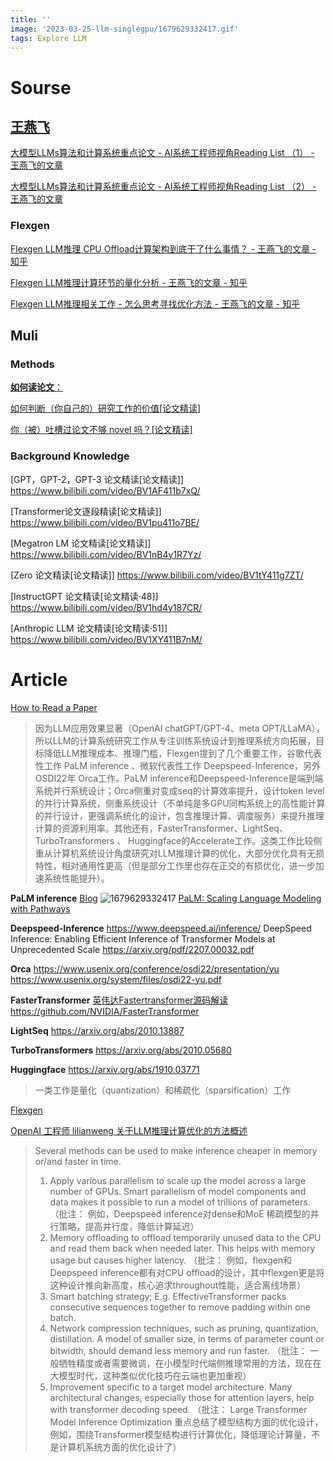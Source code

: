 ```yaml
---
title: ''
image: '2023-03-25-llm-singlegpu/1679629332417.gif'
tags: Explore LLM
---
```


<!--more-->


# Sourse

## [王燕飞](https://www.zhihu.com/people/nono-nono-66/posts)

[大模型LLMs算法和计算系统重点论文 - AI系统工程师视角Reading List （1） - 王燕飞的文章](https://zhuanlan.zhihu.com/p/608268806)

[大模型LLMs算法和计算系统重点论文 - AI系统工程师视角Reading List （2） - 王燕飞的文章](https://zhuanlan.zhihu.com/p/616200081)

### Flexgen

[Flexgen LLM推理 CPU Offload计算架构到底干了什么事情？ - 王燕飞的文章 - 知乎](https://zhuanlan.zhihu.com/p/615021309)

[Flexgen LLM推理计算环节的量化分析 - 王燕飞的文章 - 知乎](https://zhuanlan.zhihu.com/p/615327112)

[Flexgen LLM推理相关工作 - 怎么思考寻找优化方法 - 王燕飞的文章 - 知乎](https://zhuanlan.zhihu.com/p/615328081)


## Muli

### Methods

[**如何读论文**：](https://www.bilibili.com/video/BV1H44y1t75x/)

[如何判断（你自己的）研究工作的价值[论文精读]](https://www.bilibili.com/video/BV1oL411c7Us/)

[你（被）吐槽过论文不够 novel 吗？[论文精读]](https://www.bilibili.com/video/BV1ea41127Bq/)

### Background Knowledge

[GPT，GPT-2，GPT-3 论文精读[论文精读]] https://www.bilibili.com/video/BV1AF411b7xQ/

[Transformer论文逐段精读[论文精读]] https://www.bilibili.com/video/BV1pu411o7BE/

[Megatron LM 论文精读[论文精读]] https://www.bilibili.com/video/BV1nB4y1R7Yz/

[Zero 论文精读[论文精读]] https://www.bilibili.com/video/BV1tY411g7ZT/

[InstructGPT 论文精读[论文精读·48]] https://www.bilibili.com/video/BV1hd4y187CR/

[Anthropic LLM 论文精读[论文精读·51]] https://www.bilibili.com/video/BV1XY411B7nM/

# **Article**

[How to Read a Paper](https://web.stanford.edu/class/ee384m/Handouts/HowtoReadPaper.pdf)

> 因为LLM应用效果显著（OpenAI chatGPT/GPT-4、meta OPT/LLaMA），所以LLM的计算系统研究工作从专注训练系统设计到推理系统方向拓展，目标降低LLM推理成本、推理门槛，Flexgen提到了几个重要工作，谷歌代表性工作 PaLM inference 、微软代表性工作   Deepspeed-Inference，另外OSDI22年 Orca工作。PaLM inference和Deepspeed-Inference是端到端系统并行系统设计；Orca侧重对变成seq的计算效率提升，设计token level的并行计算系统，侧重系统设计（不单纯是多GPU同构系统上的高性能计算的并行设计，更强调系统化的设计，包含推理计算、调度服务）来提升推理计算的资源利用率。其他还有，FasterTransformer、LightSeq、TurboTransformers 、  Huggingface的Accelerate工作。这类工作比较侧重从计算机系统设计角度研究对LLM推理计算的优化，大部分优化具有无损特性，相对通用性更高（但是部分工作里也存在正交的有损优化，进一步加速系统性能提升）。

**PaLM inference**
[Blog](https://ai.googleblog.com/2022/04/pathways-language-model-palm-scaling-to.html)
![1679629332417](../images/2023-03-25-llm-singlegpu/1679629332417.gif)
[PaLM: Scaling Language Modeling with Pathways](https://arxiv.org/pdf/2204.02311.pdf)

**Deepspeed-Inference**
https://www.deepspeed.ai/inference/
DeepSpeed Inference: Enabling Efficient Inference
of Transformer Models at Unprecedented Scale
https://arxiv.org/pdf/2207.00032.pdf

**Orca**
https://www.usenix.org/conference/osdi22/presentation/yu
https://www.usenix.org/system/files/osdi22-yu.pdf


**FasterTransformer**
[英伟达Fastertransformer源码解读](https://zhuanlan.zhihu.com/p/79528308)
https://github.com/NVIDIA/FasterTransformer


**LightSeq**
https://arxiv.org/abs/2010.13887

**TurboTransformers**
https://arxiv.org/abs/2010.05680


**Huggingface**
https://arxiv.org/abs/1910.03771


> 一类工作是量化（quantization）和稀疏化（sparsification）工作

[Flexgen](https://arxiv.org/pdf/2303.06865.pdf)

[OpenAI 工程师 lilianweng 关于LLM推理计算优化的方法概述](https://lilianweng.github.io/posts/2023-01-10-inference-optimization/)


> Several methods can be used to make inference cheaper in memory or/and faster in time.
> 1. Apply various parallelism to scale up the model across a large number of GPUs. Smart parallelism of model components and data makes it possible to run a model of trillions of parameters. （批注： 例如，Deepspeed inference对dense和MoE 稀疏模型的并行策略，提高并行度，降低计算延迟）
> 2. Memory offloading to offload temporarily unused data to the CPU and read them back when needed later. This helps with memory usage but causes higher latency. （批注： 例如，flexgen和Deepspeed inference都有对CPU offload的设计，其中flexgen更是将这种设计推向新高度，核心追求throughout性能，适合离线场景）
> 3. Smart batching strategy; E.g. EffectiveTransformer packs consecutive sequences together to remove padding within one batch.
> 4. Network compression techniques, such as pruning, quantization, distillation. A model of smaller size, in terms of parameter count or bitwidth, should demand less memory and run faster. （批注： 一般牺牲精度或者需要微调，在小模型时代端侧推理常用的方法，现在在大模型时代，这种类似优化技巧在云端也更加重视）
> 5. Improvement specific to a target model architecture. Many architectural changes, especially those for attention layers, help with transformer decoding speed. （批注： Large Transformer Model Inference Optimization 重点总结了模型结构方面的优化设计，例如，围绕Transformer模型结构进行计算优化，降低理论计算量，不是计算机系统方面的优化设计了）





